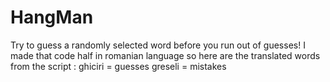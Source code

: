 # HangMan
Try to guess a randomly selected word before you run out of guesses!
I made that code half in romanian language so here are the translated words from the script : 
ghiciri = guesses
greseli = mistakes
